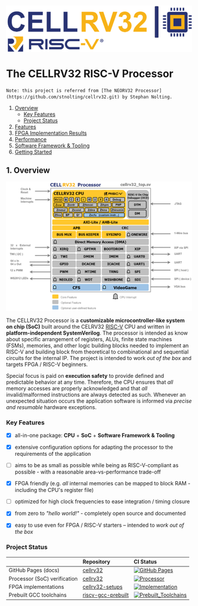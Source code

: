[![CELLRV32](https://github.com/DatNguyen97-VN/cellrv32/blob/main/doc/figures/cellrv32%20logo.png)](https://github.com/DatNguyen97-VN/cellrv32/tree/main)

# The CELLRV32 RISC-V Processor
`Note: this project is referred from [The NEORV32 Processor](https://github.com/stnolting/cellrv32.git) by Stephan Nolting.`

1. [Overview](#1-Overview)
   * [Key Features](#Key-Features)
   * [Project Status](#Project-Status)
2. [Features](#2-Features)
3. [FPGA Implementation Results](#3-FPGA-Implementation-Results)
4. [Performance](#4-Performance)
5. [Software Framework & Tooling](#5-Software-Framework-and-Tooling)
6. [Getting Started](#6-Getting-Started)

## 1. Overview
![cellrv32 overview](https://github.com/DatNguyen97-VN/cellrv32/blob/main/doc/figures/cellrv32%20top.png)


The CELLRV32 Processor is a **customizable microcontroller-like system on chip (SoC)** built around the CELRV32
[RISC-V](https://riscv.org/) CPU and written in **platform-independent SystemVerilog**. The processor is intended as know about specific arrangement of registers, ALUs, finite state machines (FSMs), memories, and other logic building blocks needed to implement an RISC-V and building block from theoretical to combinational and sequential circuits for the internal IP. The project is intended to work _out of the box_ and targets
FPGA / RISC-V beginners.

Special focus is paid on **execution safety** to provide defined and predictable behavior at any time.
Therefore, the CPU ensures that _all_ memory accesses are properly acknowledged and that _all_ invalid/malformed
instructions are always detected as such. Whenever an unexpected situation occurs the application software is
informed via _precise and resumable_ hardware exceptions.


### Key Features

- [x] all-in-one package: **CPU** + **SoC** + **Software Framework & Tooling**
- [x] extensive configuration options for adapting the processor to the requirements of the application
- [ ] aims to be as small as possible while being as RISC-V-compliant as possible - with a reasonable area-vs-performance trade-off
- [x] FPGA friendly (e.g. _all_ internal memories can be mapped to block RAM - including the CPU's register file)
- [ ] optimized for high clock frequencies to ease integration / timing closure
- [x] from zero to _"hello world!"_ - completely open source and documented
- [x] easy to use even for FPGA / RISC-V starters – intended to _work out of the box_


### Project Status

|         | Repository | CI Status |
|:--------|:-----------|:----------|
| GitHub Pages (docs)          | [cellrv32](https://github.com/DatNguyen97-VN/cellrv32/tree/main)                       | [![GitHub Pages](https://img.shields.io/badge/up-00FF00?style=plastic&logo=github&label=NEORV32.pdf)](https://github.com/DatNguyen97-VN/cellrv32/blob/main/doc/datasheet/NEORV32.pdf) |
| Processor (SoC) verification | [cellrv32](https://github.com/DatNguyen97-VN/cellrv32/tree/main)                       | [![Processor](https://img.shields.io/badge/Not%20Start-FF0000?style=plastic&logo=adminer&label=Processor%20Check)](https://github.com/DatNguyen97-VN/cellrv32/tree/main)|
| FPGA implementations         | [cellrv32-setups](https://github.com/DatNguyen97-VN/cellrv32/tree/main/board/de2-115)         | [![Implementation](https://img.shields.io/badge/up-00FF00?style=plastic&logo=actix&label=Implementation)](https://github.com/DatNguyen97-VN/cellrv32/tree/main) |
| Prebuilt GCC toolchains      | [riscv-gcc-prebuilt](https://github.com/stnolting/riscv-gcc-prebuilt) | [![Prebuilt_Toolchains](https://img.shields.io/github/actions/workflow/status/stnolting/riscv-gcc-prebuilt/main.yml?branch=main&longCache=true&style=flat-square&label=Prebuilt%20Toolchains&logo=Github%20Actions&logoColor=fff)](https://github.com/stnolting/riscv-gcc-prebuilt/actions/workflows/main.yml) |